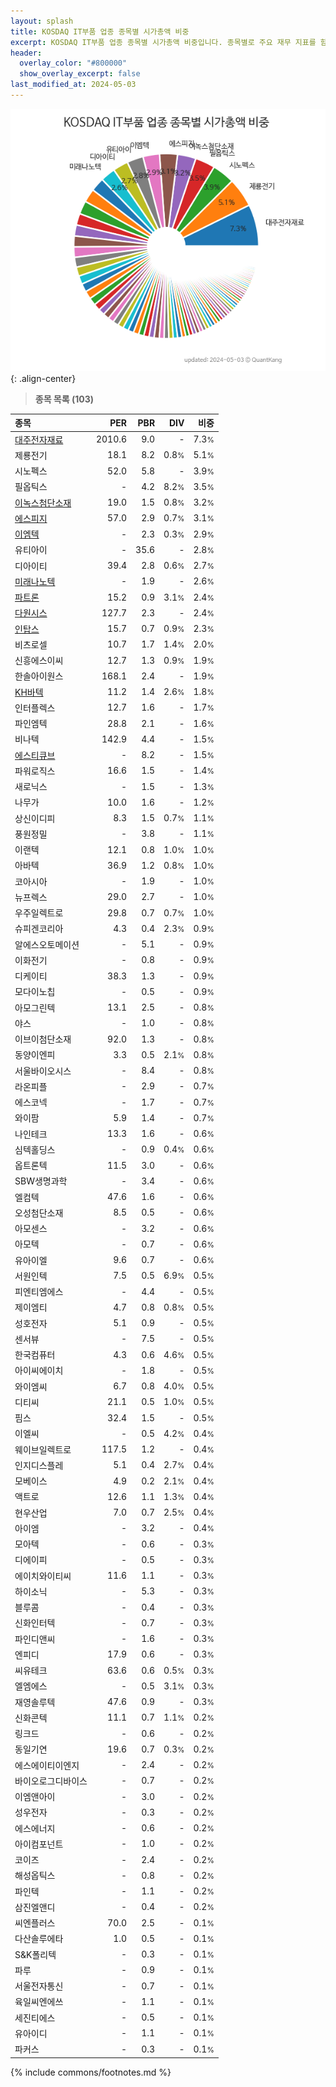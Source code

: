 ```yaml
---
layout: splash
title: KOSDAQ IT부품 업종 종목별 시가총액 비중
excerpt: KOSDAQ IT부품 업종 종목별 시가총액 비중입니다. 종목별로 주요 재무 지표를 함께 표시합니다.
header:
  overlay_color: "#800000"
  show_overlay_excerpt: false
last_modified_at: 2024-05-03
---
```



![KOSDAQ IT부품 업종 종목별 시가총액 비중](/stats/sector/images/kosdaq_업종_IT부품_종목.png){: .align-center}


> **종목 목록 (103)**<a id="list"></a>

| **종목** | **PER** | **PBR** | **DIV** | **비중** |
| :------- | ------: | ------: | ------: | -------: |
| [대주전자재료](/078600/) | 2010.6 | 9.0 | - | 7.3<small>%</small> |
| 제룡전기 | 18.1 | 8.2 | 0.8<small>%</small> | 5.1<small>%</small> |
| 시노펙스 | 52.0 | 5.8 | - | 3.9<small>%</small> |
| 필옵틱스 | - | 4.2 | 8.2<small>%</small> | 3.5<small>%</small> |
| [이녹스첨단소재](/272290/) | 19.0 | 1.5 | 0.8<small>%</small> | 3.2<small>%</small> |
| [에스피지](/058610/) | 57.0 | 2.9 | 0.7<small>%</small> | 3.1<small>%</small> |
| [이엠텍](/091120/) | - | 2.3 | 0.3<small>%</small> | 2.9<small>%</small> |
| 유티아이 | - | 35.6 | - | 2.8<small>%</small> |
| 디아이티 | 39.4 | 2.8 | 0.6<small>%</small> | 2.7<small>%</small> |
| [미래나노텍](/095500/) | - | 1.9 | - | 2.6<small>%</small> |
| [파트론](/091700/) | 15.2 | 0.9 | 3.1<small>%</small> | 2.4<small>%</small> |
| [다원시스](/068240/) | 127.7 | 2.3 | - | 2.4<small>%</small> |
| [인탑스](/049070/) | 15.7 | 0.7 | 0.9<small>%</small> | 2.3<small>%</small> |
| 비츠로셀 | 10.7 | 1.7 | 1.4<small>%</small> | 2.0<small>%</small> |
| 신흥에스이씨 | 12.7 | 1.3 | 0.9<small>%</small> | 1.9<small>%</small> |
| 한솔아이원스 | 168.1 | 2.4 | - | 1.9<small>%</small> |
| [KH바텍](/060720/) | 11.2 | 1.4 | 2.6<small>%</small> | 1.8<small>%</small> |
| 인터플렉스 | 12.7 | 1.6 | - | 1.7<small>%</small> |
| 파인엠텍 | 28.8 | 2.1 | - | 1.6<small>%</small> |
| 비나텍 | 142.9 | 4.4 | - | 1.5<small>%</small> |
| [에스티큐브](/052020/) | - | 8.2 | - | 1.5<small>%</small> |
| 파워로직스 | 16.6 | 1.5 | - | 1.4<small>%</small> |
| 새로닉스 | - | 1.5 | - | 1.3<small>%</small> |
| 나무가 | 10.0 | 1.6 | - | 1.2<small>%</small> |
| 상신이디피 | 8.3 | 1.5 | 0.7<small>%</small> | 1.1<small>%</small> |
| 풍원정밀 | - | 3.8 | - | 1.1<small>%</small> |
| 이랜텍 | 12.1 | 0.8 | 1.0<small>%</small> | 1.0<small>%</small> |
| 아바텍 | 36.9 | 1.2 | 0.8<small>%</small> | 1.0<small>%</small> |
| 코아시아 | - | 1.9 | - | 1.0<small>%</small> |
| 뉴프렉스 | 29.0 | 2.7 | - | 1.0<small>%</small> |
| 우주일렉트로 | 29.8 | 0.7 | 0.7<small>%</small> | 1.0<small>%</small> |
| 슈피겐코리아 | 4.3 | 0.4 | 2.3<small>%</small> | 0.9<small>%</small> |
| 알에스오토메이션 | - | 5.1 | - | 0.9<small>%</small> |
| 이화전기 | - | 0.8 | - | 0.9<small>%</small> |
| 디케이티 | 38.3 | 1.3 | - | 0.9<small>%</small> |
| 모다이노칩 | - | 0.5 | - | 0.9<small>%</small> |
| 아모그린텍 | 13.1 | 2.5 | - | 0.8<small>%</small> |
| 야스 | - | 1.0 | - | 0.8<small>%</small> |
| 이브이첨단소재 | 92.0 | 1.3 | - | 0.8<small>%</small> |
| 동양이엔피 | 3.3 | 0.5 | 2.1<small>%</small> | 0.8<small>%</small> |
| 서울바이오시스 | - | 8.4 | - | 0.8<small>%</small> |
| 라온피플 | - | 2.9 | - | 0.7<small>%</small> |
| 에스코넥 | - | 1.7 | - | 0.7<small>%</small> |
| 와이팜 | 5.9 | 1.4 | - | 0.7<small>%</small> |
| 나인테크 | 13.3 | 1.6 | - | 0.6<small>%</small> |
| 심텍홀딩스 | - | 0.9 | 0.4<small>%</small> | 0.6<small>%</small> |
| 옵트론텍 | 11.5 | 3.0 | - | 0.6<small>%</small> |
| SBW생명과학 | - | 3.4 | - | 0.6<small>%</small> |
| 엘컴텍 | 47.6 | 1.6 | - | 0.6<small>%</small> |
| 오성첨단소재 | 8.5 | 0.5 | - | 0.6<small>%</small> |
| 아모센스 | - | 3.2 | - | 0.6<small>%</small> |
| 아모텍 | - | 0.7 | - | 0.6<small>%</small> |
| 유아이엘 | 9.6 | 0.7 | - | 0.6<small>%</small> |
| 서원인텍 | 7.5 | 0.5 | 6.9<small>%</small> | 0.5<small>%</small> |
| 피엔티엠에스 | - | 4.4 | - | 0.5<small>%</small> |
| 제이엠티 | 4.7 | 0.8 | 0.8<small>%</small> | 0.5<small>%</small> |
| 성호전자 | 5.1 | 0.9 | - | 0.5<small>%</small> |
| 센서뷰 | - | 7.5 | - | 0.5<small>%</small> |
| 한국컴퓨터 | 4.3 | 0.6 | 4.6<small>%</small> | 0.5<small>%</small> |
| 아이씨에이치 | - | 1.8 | - | 0.5<small>%</small> |
| 와이엠씨 | 6.7 | 0.8 | 4.0<small>%</small> | 0.5<small>%</small> |
| 디티씨 | 21.1 | 0.5 | 1.0<small>%</small> | 0.5<small>%</small> |
| 핌스 | 32.4 | 1.5 | - | 0.5<small>%</small> |
| 이엘씨 | - | 0.5 | 4.2<small>%</small> | 0.4<small>%</small> |
| 웨이브일렉트로 | 117.5 | 1.2 | - | 0.4<small>%</small> |
| 인지디스플레 | 5.1 | 0.4 | 2.7<small>%</small> | 0.4<small>%</small> |
| 모베이스 | 4.9 | 0.2 | 2.1<small>%</small> | 0.4<small>%</small> |
| 액트로 | 12.6 | 1.1 | 1.3<small>%</small> | 0.4<small>%</small> |
| 현우산업 | 7.0 | 0.7 | 2.5<small>%</small> | 0.4<small>%</small> |
| 아이엠 | - | 3.2 | - | 0.4<small>%</small> |
| 모아텍 | - | 0.6 | - | 0.3<small>%</small> |
| 디에이피 | - | 0.5 | - | 0.3<small>%</small> |
| 에이치와이티씨 | 11.6 | 1.1 | - | 0.3<small>%</small> |
| 하이소닉 | - | 5.3 | - | 0.3<small>%</small> |
| 블루콤 | - | 0.4 | - | 0.3<small>%</small> |
| 신화인터텍 | - | 0.7 | - | 0.3<small>%</small> |
| 파인디앤씨 | - | 1.6 | - | 0.3<small>%</small> |
| 엔피디 | 17.9 | 0.6 | - | 0.3<small>%</small> |
| 씨유테크 | 63.6 | 0.6 | 0.5<small>%</small> | 0.3<small>%</small> |
| 엘엠에스 | - | 0.5 | 3.1<small>%</small> | 0.3<small>%</small> |
| 재영솔루텍 | 47.6 | 0.9 | - | 0.3<small>%</small> |
| 신화콘텍 | 11.1 | 0.7 | 1.1<small>%</small> | 0.2<small>%</small> |
| 링크드 | - | 0.6 | - | 0.2<small>%</small> |
| 동일기연 | 19.6 | 0.7 | 0.3<small>%</small> | 0.2<small>%</small> |
| 에스에이티이엔지 | - | 2.4 | - | 0.2<small>%</small> |
| 바이오로그디바이스 | - | 0.7 | - | 0.2<small>%</small> |
| 이엠앤아이 | - | 3.0 | - | 0.2<small>%</small> |
| 성우전자 | - | 0.3 | - | 0.2<small>%</small> |
| 에스에너지 | - | 0.6 | - | 0.2<small>%</small> |
| 아이컴포넌트 | - | 1.0 | - | 0.2<small>%</small> |
| 코이즈 | - | 2.4 | - | 0.2<small>%</small> |
| 해성옵틱스 | - | 0.8 | - | 0.2<small>%</small> |
| 파인텍 | - | 1.1 | - | 0.2<small>%</small> |
| 삼진엘앤디 | - | 0.4 | - | 0.2<small>%</small> |
| 씨엔플러스 | 70.0 | 2.5 | - | 0.1<small>%</small> |
| 다산솔루에타 | 1.0 | 0.5 | - | 0.1<small>%</small> |
| S&K폴리텍 | - | 0.3 | - | 0.1<small>%</small> |
| 파루 | - | 0.9 | - | 0.1<small>%</small> |
| 서울전자통신 | - | 0.7 | - | 0.1<small>%</small> |
| 육일씨엔에쓰 | - | 1.1 | - | 0.1<small>%</small> |
| 세진티에스 | - | 0.5 | - | 0.1<small>%</small> |
| 유아이디 | - | 1.1 | - | 0.1<small>%</small> |
| 파커스 | - | 0.3 | - | 0.1<small>%</small> |

{% include commons/footnotes.md %}